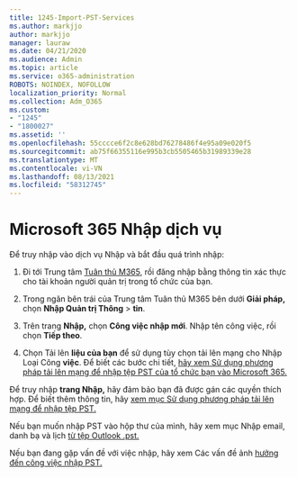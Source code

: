 ```yaml
---
title: 1245-Import-PST-Services
ms.author: markjjo
author: markjjo
manager: lauraw
ms.date: 04/21/2020
ms.audience: Admin
ms.topic: article
ms.service: o365-administration
ROBOTS: NOINDEX, NOFOLLOW
localization_priority: Normal
ms.collection: Adm_O365
ms.custom:
- "1245"
- "1800027"
ms.assetid: ''
ms.openlocfilehash: 55cccce6f2c8e628bd76278486f4e95a09e020f5
ms.sourcegitcommit: ab75f66355116e995b3cb5505465b31989339e28
ms.translationtype: MT
ms.contentlocale: vi-VN
ms.lasthandoff: 08/13/2021
ms.locfileid: "58312745"
---
```

# <a name="microsoft-365-import-service"></a>Microsoft 365 Nhập dịch vụ

Để truy nhập vào dịch vụ Nhập và bắt đầu quá trình nhập:

1. Đi tới Trung tâm [Tuân thủ M365](https://compliance.microsoft.com/), rồi đăng nhập bằng thông tin xác thực cho tài khoản người quản trị trong tổ chức của bạn.

1. Trong ngăn bên trái của Trung tâm Tuân thủ M365 bên dưới **Giải pháp,** chọn **Nhập Quản trị Thông**  >  **tin**.

1. Trên trang **Nhập,** chọn **Công việc nhập mới**. Nhập tên công việc, rồi chọn **Tiếp theo**.

1. Chọn Tải lên **liệu của bạn** để sử dụng tùy chọn tải lên mạng cho Nhập Loại Công **việc**. Để biết các bước chi tiết, [hãy xem Sử dụng phương pháp tải lên mạng để nhập tệp PST của tổ chức bạn vào Microsoft 365.](https://docs.microsoft.com/compliance/use-network-upload-to-import-pst-files)

Để truy nhập **trang Nhập,** hãy đảm bảo bạn đã được gán các quyền thích hợp. Để biết thêm thông tin, hãy [xem mục Sử dụng phương pháp tải lên mạng để nhập tệp PST.](https://docs.microsoft.com/microsoft-365/compliance/importing-pst-files-to-office-365#using-network-upload-to-import-pst-files)

Nếu bạn muốn nhập PST vào hộp thư của mình, hãy xem mục Nhập email, danh bạ và lịch [từ tệp Outlook .pst.](https://support.office.com/article/import-email-contacts-and-calendar-from-an-outlook-pst-file-431a8e9a-f99f-4d5f-ae48-ded54b3440ac)

Nếu bạn đang gặp vấn đề với việc nhập, hãy xem Các vấn đề ảnh [hưởng đến công việc nhập PST.](https://docs.microsoft.com/office365/troubleshoot/pst-import-service/issues-with-pst-import-job)

